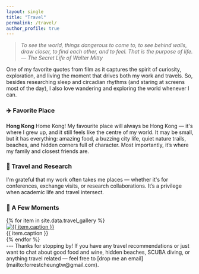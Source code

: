 ```yaml
---
layout: single
title: "Travel"
permalink: /travel/
author_profile: true
---
```

> *To see the world, things dangerous to come to, to see behind walls, draw closer, to find each other, and to feel. That is the purpose of life.*  
> — *The Secret Life of Walter Mitty*

One of my favorite quotes from film as it captures the spirit of curiosity, exploration, and living the moment that drives both my work and travels.
So, besides researching sleep and circadian rhythms (and staring at screens most of the day), I also love wandering and exploring the world whenever I can.

### ✈️ Favorite Place
**Hong Kong**
Home Kong! My favourite place will always be Hong Kong — it's where I grew up, and it still feels like the centre of my world. 
It may be small, but it has everything: amazing food, a buzzing city life, quiet nature trails, beaches, and hidden corners full of character.
Most importantly, it’s where my family and closest friends are.

### 🧳 Travel and Research
I'm grateful that my work often takes me places — whether it's for conferences, exchange visits, or research collaborations. It’s a privilege when academic life and travel intersect.

### 📸 A Few Moments

<div class="photo-album">
  {% for item in site.data.travel_gallery %}
    <div class="photo-card">
      <a href="/images/travel/{{ item.file }}" target="_blank">
        <img src="/images/travel/{{ item.file }}" alt="{{ item.caption }}">
      </a>
      <div class="caption">{{ item.caption }}</div>
    </div>
  {% endfor %}
</div>
---
Thanks for stopping by!  
If you have any travel recommendations or just want to chat about good food and wine, hidden beaches, SCUBA diving, or anything travel related — feel free to [drop me an email](mailto:forrestcheungtw@gmail.com).